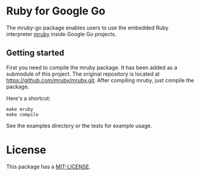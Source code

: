 # Ruby for Google Go

The mruby-go package enables users to use the embedded Ruby interpreter
[mruby](git://github.com/mruby/mruby.git) inside Google Go projects.

## Getting started

First you need to compile the mruby package. It has been added as a
submodule of this project. The original repository is located at
https://github.com/mruby/mruby.git. After compiling mruby, just
compile the package.

Here's a shortcut:

    make mruby
    make compile

See the examples directory or the tests for example usage.

# License

This package has a [MIT-LICENSE](https://github.com/olivere/mruby-go/MIT-LICENSE).
